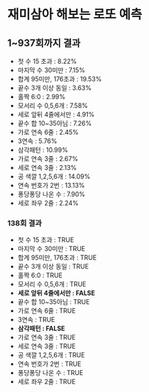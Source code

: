 # 재미삼아 해보는 로또 예측
## 1~937회까지 결과
- 첫 수 15 초과				  : 8.22%
- 마지막 수 30미만 	 		 : 7.15%
- 합계 95미만, 176초과 	 	 : 19.53%
- 끝수 3개 이상 동일 			: 3.63%
- 홀짝 6:0 		 			: 2.99%
- 모서리 수 0,5,6개	 		  : 7.58%
- 세로 앞뒤 4줄에서만		    : 4.91%
- 끝수 합 10~35아님			  : 7.26%
- 가로 연속 6줄 				  : 2.45%
- 3연속	 					: 5.76%
- 삼각패턴 					  : 10.99%
- 가로 연속 3줄 					: 2.67%
- 세로 연속 3줄 				    : 2.13%
- 공 색깔 1,2,5,6개 			: 14.09%
- 연속 번호가 2번 				 : 13.13%
- 퐁당퐁당 나온 수				   : 7.90%
- 세로 좌우 2줄					: 2.24%

### 138회 결과
- 첫 수 15 초과					: TRUE
- 마지막 수 30미만 	 			: TRUE
- 합계 95미만, 176초과 	 		: TRUE
- 끝수 3개 이상 동일 				: TRUE
- 홀짝 6:0 		 				: TRUE
- 모서리 수 0,5,6개	 			: TRUE
- **세로 앞뒤 4줄에서만		 		: FALSE**
- 끝수 합 10~35아님				: TRUE
- 가로 연속 6줄 					: TRUE
- 3연속	 						: TRUE
- **삼각패턴 						: FALSE**
- 가로 연속 3줄 					: TRUE
- 세로 연속 3줄 					: TRUE
- 공 색깔 1,2,5,6개 				: TRUE
- 연속 번호가 2번 					: TRUE
- 퐁당퐁당 나온 수 				: TRUE
- 세로 좌우 2줄					: TRUE
